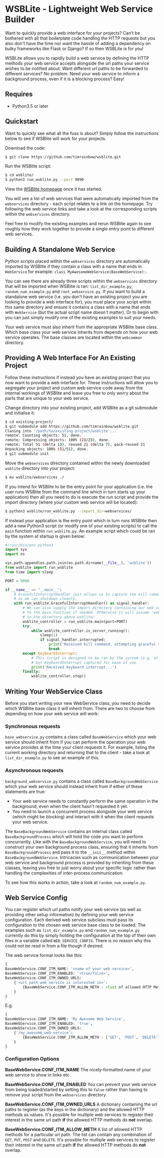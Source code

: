 
# WSBLite - Lightweight Web Service Builder

Want to quickly provide a web interface for your projects? Can't be bothered with all that boilerplate code handling the HTTP requests but you also don't have the time nor want the hassle of adding a dependency on bulky frameworks like Flask or Django? If so then WSBLite is for you!

WSBLite allows you to rapidly build a web service by defining the HTTP methods your web service accepts alongside the url paths your service wishes to be notified about. Want different url paths to be forwarded to different services? No problem. Need your web service to inform a background process, even if it is a blocking process? Easy!

## Requires
 - Python3.5 or later

## Quickstart
Want to quickly see what all the fuss is about? Simply follow the instructions below to see if WSBlite will work for your projects.

Download the code: 
```bash
$ git clone https://github.com/timrainbow/wsblite.git
```

Run the WSBlite script:
```bash
$ cd wsblite/
$ python3 run_wsblite.py --port 9090
```

View the <a href="http://127.0.0.1:9090/" target="_blank">WSBlite homepage</a> once it has started.

You will see a list of web services that were automatically imported from the `webservices` directory - each script relates to a link on the homepage. Try following the web service links and take a look at the corresponding scripts within the `webservices` directory. 

Feel free to modify the existing examples and rerun WSBlite again to see roughly how they work together to provide a single entry point to different web services.

## Building A Standalone Web Service
Python scripts placed within the `webservices` directory are automatically imported by WSBlite if they contain a class with a name that ends in `WebService` for example: `class MyAwesomeWebService(BaseWebService):`. 

You can see there are already three scripts within the `webservices` directory that will be imported when WSBlite is ran: `list_dir_example.py`, `random_num_example.py` and `root_webservice.py`. If you want to build a standalone web service (i.e. you don't have an existing project you are looking to provide a web interface for), you must place your script within this same directory and ensure it contains a class with a name that ends with `WebService` (but the actual script name doesn't matter). Or to begin with you can just simply modify one of the existing examples to suit your needs.

Your web service must also inherit from the appropriate WSBlite base class. Which base class your web service inherits from depends on how your web service operates. The base classes are located within the `webcommon` directory.  
## Providing A Web Interface For An Existing Project
Follow these instructions if instead you have an existing project that you now want to provide a web interface for. These instructions will allow you to segregate your project and custom web service code away from the internal workings of WSBlite and leave you free to only worry about the parts that are unique to your web service.

Change directory into your existing project, add WSBlite as a git submodule and initialise it:
```bash
$ cd existing-project/
$ git submodule add https://github.com/timrainbow/wsblite.git
Cloning into '/path/to/existing-project/wsblite'...
remote: Counting objects: 51, done.
remote: Compressing objects: 100% (23/23), done.
remote: Total 51 (delta 13), reused 21 (delta 7), pack-reused 21
Unpacking objects: 100% (51/51), done.
$ git submodule init
```
Move the `webservices` directory contained within the newly downloaded `wsblite` directory into your project:
```bash
$ mv wsblite/webservices ./
```
If you intend for WSBlite to be the entry point for your application (i.e. the user runs WSBlite from the command line which in turn starts up your application) then all you need to do is execute the run script and provide the import directory (where your custom web service will be located):  
```bash
$ python3 wsblite/run_wsblite.py --import_dir=webservices/
```
If instead your application is the entry point which in turn runs WSBlite then add a new Python3 script (or modify one of your existing scripts) to call the `main` function within `run_wsblite.py`. An example script which could be ran by the system at startup is given below:

```python
#!/usr/bin/env python3
import sys
import os

sys.path.append(os.path.join(os.path.dirname(__file__), 'wsblite'))
from wsblite import run_wsblite
from time import sleep

PORT = 9090

if __name__ == "__main__":
    # GracefulInterruptHandler just allows us to capture the kill command
    # so we can shutdown cleanly.
    with run_wsblite.GracefulInterruptHandler() as signal_handler:
        # We can also supply the import directory containing our web service
        # to the main function if needed. Otherwise it will assume 'webservices'
        # in the directory above wsblite/
        wsblite_controller = run_wsblite.main(port=PORT)
        try:
            while wsblite_controller.is_server_running():
                sleep(1)
                if signal_handler.interrupted:
                    print('Received kill command, attempting graceful shutdown...')
                    break
        except KeyboardInterrupt:
            # This script is designed to be ran by the system (e.g. at startup)
            # but KeyboardInterrupt captured for ease of use.
            print('Received keyboard interrupt...')
        finally:
            wsblite_controller.stop()
```

## Writing Your WebService Class
Before you start writing your new WebService class, you need to decide which WSBlite base class it will inherit from. There are two to choose from depending on how your web service will work:

### Synchronous requests
`base_webservice.py` contains a class called `BaseWebService` which your web service should inherit from if you can perform the operation your web service provides at the time your client requests it. For example, listing the current working directory and returning that to the client - take a look at `list_dir_example.py` to see an example of this.

### Asynchronous requests
`background_webservice.py` contains a class called `BaseBackgroundWebService` which your web service should instead inherit from if either of these statements are true:

 - Your web service needs to constantly perform the same operation in the background, even when the client hasn't requested it yet.
 - You need to launch a concurrent process alongside your web service (which might be blocking) and interact with it when the client requests your web service.

The `BaseBackgroundWebService` contains an internal class called `BaseBackgroundProcess` which will hold the code you want to perform concurrently. Like with the `BaseBackgroundWebService`, you will need to construct your own background process class, ensuring that it inherits from `BaseBackgroundProcess` and pass it to the `__init__` method within `BaseBackgroundWebService`. Intricacies such as communication between your web service and background process is provided by inheriting from these classes, leaving you free to just worry about your specific logic rather than handling the complexities of inter-process communication.

To see how this works in action, take a look at `random_num_example.py`.


## Web Service Config
You can register which url paths notify your web service (as well as providing other setup information) by defining your web service configuration. Each derived web service subclass must pass its configuration to the chosen web service base class to be loaded. The examples such as `list_dir_example.py` and  `random_num_example.py` currently do this by simply holding the configuration at the top of their own files in a variable called `WEB_SERVICE_CONFIG`. There is no reason why this could not be read in from a file though if desired.

The web service format looks like this:
```python
{
BaseWebService.CONF_ITM_NAME: '<name of your web service>', 
BaseWebService.CONF_ITM_ENABLED: '<true/false>',
BaseWebService.CONF_ITM_OWNED_URLS: 
    {'<url path web service is interested in>': 
        {BaseWebService.CONF_ITM_ALLOW_METH : <list of allowed HTTP Methods>}
    }
}
```
E.g.
```python
{
BaseWebService.CONF_ITM_NAME: 'My Awesome Web Service', 
BaseWebService.CONF_ITM_ENABLED: 'true',
BaseWebService.CONF_ITM_OWNED_URLS: 
    {'/my_awesome_web_service': 
        {BaseWebService.CONF_ITM_ALLOW_METH : ['GET', 'POST', 'DELETE']}
    }
}
```
### Configuration Options

**BaseWebService.CONF_ITM_NAME**
The nicely-formatted name of your web service to show in links etc.

**BaseWebService.CONF_ITM_ENABLED**
You can prevent your web service from being loaded/started by setting this to `false` rather than having to remove your script from the `webservices` directory.

**BaseWebService.CONF_ITM_OWNED_URLS**
A dictionary containing the url paths to register (as the keys in the dictionary) and the allowed HTTP methods as values. It's possible for multiple web services to register their interest in the same url path **if** the allowed HTTP methods do **not** overlap.

**BaseWebService.CONF_ITM_ALLOW_METH**
A list of allowed HTTP methods for a particular url path. The list can contain any combination of `GET`, `PUT`, `POST` and `DELETE`. It's possible for multiple web services to register their interest in the same url path **if** the allowed HTTP methods do **not** overlap.
